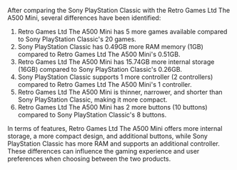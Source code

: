 After comparing the Sony PlayStation Classic with the Retro Games Ltd The A500 Mini, several differences have been identified:

1. Retro Games Ltd The A500 Mini has 5 more games available compared to Sony PlayStation Classic's 20 games.
2. Sony PlayStation Classic has 0.49GB more RAM memory (1GB) compared to Retro Games Ltd The A500 Mini's 0.51GB.
3. Retro Games Ltd The A500 Mini has 15.74GB more internal storage (16GB) compared to Sony PlayStation Classic's 0.26GB.
4. Sony PlayStation Classic supports 1 more controller (2 controllers) compared to Retro Games Ltd The A500 Mini's 1 controller.
5. Retro Games Ltd The A500 Mini is thinner, narrower, and shorter than Sony PlayStation Classic, making it more compact.
6. Retro Games Ltd The A500 Mini has 2 more buttons (10 buttons) compared to Sony PlayStation Classic's 8 buttons.

In terms of features, Retro Games Ltd The A500 Mini offers more internal storage, a more compact design, and additional buttons, while Sony PlayStation Classic has more RAM and supports an additional controller. These differences can influence the gaming experience and user preferences when choosing between the two products.